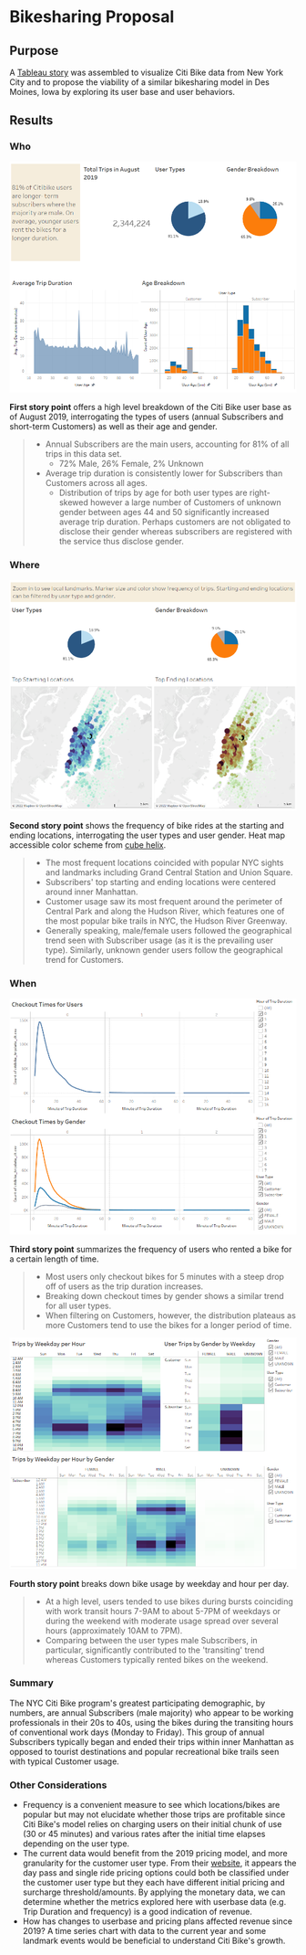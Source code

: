 # Bikesharing Proposal

## Purpose
A [Tableau story](https://public.tableau.com/app/profile/dylan.lee7603/viz/Bikeshare_Proposal/BikeshareProposal) was assembled to visualize Citi Bike data from New York City and to propose the viability of a similar bikesharing model in Des Moines, Iowa by exploring its user base and user behaviors. 

## Results
### Who
![who.png](images/who.png)

**First story point** offers a high level breakdown of the Citi Bike user base as of August 2019, interrogating the types of users (annual Subscribers and short-term Customers) as well as their age and gender.
> * Annual Subscribers are the main users, accounting for 81% of all trips in this data set.
  >   * 72% Male, 26% Female, 2% Unknown
> * Average trip duration is consistently lower for Subscribers than Customers across all ages. 
  >   * Distribution of trips by age for both user types are right-skewed however a large number of Customers of unknown gender between ages 44 and 50 significantly increased average trip duration. Perhaps customers are not obligated to disclose their gender whereas subscribers are registered with the service thus disclose gender.

### Where
![where.png](images/where.png)

**Second story point** shows the frequency of bike rides at the starting and ending locations, interrogating the user types and user gender. Heat map accessible color scheme from [cube helix](https://github.com/jradavenport/cubehelix_hex). 
> * The most frequent locations coincided with popular NYC sights and landmarks including Grand Central Station and Union Square.
> * Subscribers' top starting and ending locations were centered around inner Manhattan.
> * Customer usage saw its most frequent around the perimeter of Central Park and along the Hudson River, which features one of the most popular bike trails in NYC, the Hudson River Greenway.
> * Generally speaking, male/female users followed the geographical trend seen with Subscriber usage (as it is the prevailing user type). Similarly, unknown gender users follow the geographical trend for Customers.

### When
![checkout.png](images/checkout.png)

**Third story point** summarizes the frequency of users who rented a bike for a certain length of time. 
> * Most users only checkout bikes for 5 minutes with a steep drop off of users as the trip duration increases.
> * Breaking down checkout times by gender shows a similar trend for all user types. 
> * When filtering on Customers, however, the distribution plateaus as more Customers tend to use the bikes for a longer period of time.

![trip_breakdown.png](images/trip_breakdown.png)

**Fourth story point** breaks down bike usage by weekday and hour per day. 
> * At a high level, users tended to use bikes during bursts coinciding with work transit hours 7-9AM to about 5-7PM of weekdays or during the weekend with moderate usage spread over several hours (approximately 10AM to 7PM).
> * Comparing between the user types male Subscribers, in particular, significantly contributed to the 'transiting' trend whereas Customers typically rented bikes on the weekend. 

### Summary
The NYC Citi Bike program's greatest participating demographic, by numbers, are annual Subscribers (male majority) who appear to be working professionals in their 20s to 40s, using the bikes during the transiting hours of conventional work days (Monday to Friday). This group of annual Subscribers typically began and ended their trips within inner Manhattan as opposed to tourist destinations and popular recreational bike trails seen with typical Customer usage. 

### Other Considerations
* Frequency is a convenient measure to see which locations/bikes are popular but may not elucidate whether those trips are profitable since Citi Bike's model relies on charging users on their initial chunk of use (30 or 45 minutes) and various rates after the initial time elapses depending on the user type. 
* The current data would benefit from the 2019 pricing model, and more granularity for the customer user type. From their [website](https://citibikenyc.com/pricing), it appears the day pass and single ride pricing options could both be classified under the customer user type but they each have different initial pricing and surcharge threshold/amounts. By applying the monetary data, we can determine whether the metrics explored here with userbase data (e.g. Trip Duration and frequency) is a good indication of revenue. 
* How has changes to userbase and pricing plans affected revenue since 2019? A time series chart with data to the current year and some landmark events would be beneficial to understand Citi Bike's growth.
